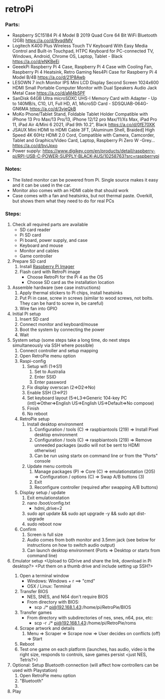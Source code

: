 # retroPi

### Parts:
- Raspberry SC15184 Pi 4 Model B 2019 Quad Core 64 Bit WiFi Bluetooth (2GB) https://a.co/d/9vqdlMV
- Logitech K400 Plus Wireless Touch TV Keyboard With Easy Media Control and Built-in Touchpad, HTPC Keyboard for PC-connected TV, Windows, Android, Chrome OS, Laptop, Tablet - Black https://a.co/d/eNKBeEi
- GeeekPi Raspberry Pi 4 Case, Raspberry Pi 4 Case with Cooling Fan, Raspberry Pi 4 Heatsink, Retro Gaming Nes4Pi Case for Raspberry Pi 4 Model B/4B https://a.co/d/21P8Awb
- LESOWN 7 inch Monitor IPS Mini LCD Display Second Screen 1024x600 HDMI Small Portable Computer Monitor with Dual Speakers Audio Jack Metal Case https://a.co/d/aM4b5PF
- SanDisk 64GB Ultra microSDXC UHS-I Memory Card with Adapter - Up to 140MB/s, C10, U1, Full HD, A1, MicroSD Card - SDSQUAB-064G-GN6MA https://a.co/d/3vjeQkB
- MoKo Phone/Tablet Stand, Foldable Tablet Holder Compatible with iPhone 13 Pro Max/13 Pro/13, iPhone 12/12 pro Max/11/Xs Max, iPad Pro 11, iPad Air 4/Mini 6 2021, iPad 9th 10.2", Black https://a.co/d/0fE70XK
- JSAUX Mini HDMI to HDMI Cable 3FT, [Aluminum Shell, Braided] High Speed 4K 60Hz HDMI 2.0 Cord, Compatible with Camera, Camcorder, Tablet and Graphics/Video Card, Laptop, Raspberry Pi Zero W -Grey… https://a.co/d/bviJpxo
- Power supply: https://www.digikey.com/en/products/detail/raspberry-pi/RPI-USB-C-POWER-SUPPLY-BLACK-AUS/10258763?src=raspberrypi

### Notes: 
- The listed monitor can be powered from Pi. Single source makes it easy and it can be used in the car.
- Monitor also comes with an HDMI cable that should work
- Case comes with a fan and heatsinks, but not thermal paste. Overkill, but shows them what they need to do for real PCs

### Steps:
1. Check all required parts are available
	- SD card reader
	- Pi SD card
	- Pi board, power supply, and case
	- Keyboard and mouse
	- Monitor and cables
	- Game controller
2. Prepare SD  card
	1. Install [Raspberry Pi Imager](https://www.raspberrypi.com/software/)
	2. Flash card with RetroPi image
		- Choose RetroPi for the Pi 4 as the OS
		- Choose SD card as the installation location
3. Assemble hardware (see case instructions)
	1. Apply thermal stickers to Pi chips, install heatsinks
	2. Put Pi in case, screw in screws (similar to wood screws, not bolts. They can be hard to screw in, be careful)
	3. Wire fan into GPIO 
4. Initial Pi setup
	1. Insert SD card
	2. Connect monitor and keyboard/mouse
	3. Boot the system by connecting the power
	4. Wait
5. System setup (some steps take a long time, do next steps simultaneously via SSH where possible)
	1. Connect controller and setup mapping
	2. Open RetroPie menu option
	3. Raspi-config
		1. Setup wifi (1=>S1)
			1. Set to Australia
			2. Enter SSID
			3. Enter password
		2. Fix display overscan (2=>D2=>No)
		3. Enable SSH (3=>P2)
		4. Set keyboard layout (5=>L3=>Generic 104-key PC (intl)=>Other=>English US=>English US=>Default=>No compose)
		5. Finish
		6. No reboot
	4. RetroPie setup
		1. Install desktop environment
			1. Configuration / tools (C) => raspbiantools (219) => Install Pixel desktop environment
			2. Configuration / tools (C) => raspbiantools (219) => Remove unneeded packages (audio will not be sent to HDMI otherwise)
			3. Can be run using startx on command line or from the "Ports" console
		2. Update menu controls
			1. Manage packages (P) => Core (C) => emulationstation (205) => Configuration / options (C) => Swap A/B buttons (3)
			2. Exit
			3. Reconfigure controller (required after swapping A/B buttons)
	5. Display setup / update
		1. Exit emulationstation
		2. nano /boot/config.txt
			- hdmi_drive=2
		3. sudo apt update && sudo apt upgrade -y && sudo apt dist-upgrade
		4. sudo reboot now
	6. Confirm
		1. Screen is full size
		2. Audio comes from both monitor and 3.5mm jack (see below for instructions on how to switch audio output)
		3. Can launch desktop environment (Ports => Desktop or startx from command line)
6. Emulator setup <need to write instructions for Windows> <Upload to GDrive and share the link, download in Pi desktop?> <Put them on a thumb drive and include setting up SSH?>
	1. Open a terminal window
		- Windows: Windows + r ==> "cmd"
		- OSX / Linux: Terminal
	2. Transfer BIOS
		- NES, SNES, and N64 don't require BIOS
		- From directory with BIOS:
			- scp ./* pi@192.168.1.43:/home/pi/RetroPie/BIOS
	3. Transfer games
		- From directory with subdirectories  of nes, snes, n64, psx, etc:
			- scp -r ./* pi@192.168.1.43:/home/pi/RetroPie/roms
	4. Scrape artwork and details
		1. Menu => Scraper =>  Scrape now => User decides on conflicts (off) => Start
	5. Reboot
	6. Test one game on each platform (launches, has audio, video is the right size, responds to controls, save games persist <just NES, Tetris?>)
7. Optional: Setup Bluetooth connection (will affect how controllers can be used with Playstation)
	1. Open RetroPie menu option
	2. "Bluetooth"
	3. <need to write instructions>
8. Play
